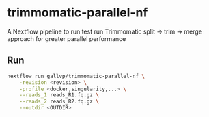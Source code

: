 # trimmomatic-parallel-nf

A Nextflow pipeline to run test run Trimmomatic split -> trim -> merge approach for greater parallel performance

## Run

```bash
nextflow run gallvp/trimmomatic-parallel-nf \
    -revision <revision> \
    -profile <docker,singularity,...> \
    --reads_1 reads_R1.fq.gz \
    --reads_2 reads_R2.fq.gz \
    --outdir <OUTDIR>
```
